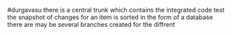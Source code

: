 #durgavasu there is a central trunk which contains the integrated code test 
the snapshot of changes for an item is sorted in the form of a database 
there are may be several branches created for the diffrent
